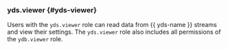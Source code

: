 ### yds.viewer {#yds-viewer}

Users with the `yds.viewer` role can read data from {{ yds-name }} streams and view their settings. The `yds.viewer` role also includes all permissions of the `ydb.viewer` role.
